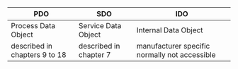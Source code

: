 | PDO                            | SDO                    | IDO                                           |
| ------------------------------ | ---------------------- | --------------------------------------------- |
| Process Data Object            | Service Data Object    | Internal Data Object                          |
| described in chapters 9 to 18  | described in chapter 7 | manufacturer specific normally not accessible |
